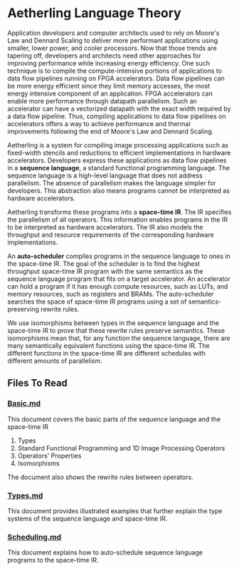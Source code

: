 # Aetherling Language Theory
Application developers and computer architects used to rely on Moore's Law and Dennard Scaling to 
deliver more performant applications using smaller, lower power, and cooler processors.
Now that those trends are tapering off, developers and architects need other approaches for improving
performance while increasing energy efficiency.
One such technique is to compile the compute-intensive portions of applications to data flow pipelines running on 
FPGA accelerators.
Data flow pipelines can be more energy efficient since they limit memory accesses, the most energy intensive component of an application.
FPGA accelerators can enable more performance through datapath parallelism. 
Such an accelerator can have a vectorized datapath with the exact width required by a data flow pipeline.
Thus, compiling applications to data flow pipelines on accelerators offers a way to achieve
performance and thermal improvements following the end of Moore's Law and Dennard Scaling.

Aetherling is a system for compiling image processing applications such as fixed-width stencils 
and reductions to efficient implementations in hardware accelerators.
Developers express these applications as data flow pipelines in a **sequence language**, a standard functional programming language.
The sequence language is a high-level language that does not address parallelism. 
The absence of parallelism makes the language simpler for developers.
This abstraction also means programs cannot be interpreted as hardware accelerators.

Aetherling transforms these programs into a **space-time IR**. 
The IR specifies the parallelism of all operators.
This information enables programs in the IR to be interpreted as hardware accelerators.
The IR also models the throughput and resource requirements of the corresponding hardware implementations.

An **auto-scheduler** compiles programs in the sequence language to ones in the space-time IR. 
The goal of the scheduler is to find the highest throughput space-time IR program with the same semantics as the sequence language program that fits on a target accelerator.
An accelerator can hold a program if it has enough compute resources, such as LUTs, and memory resources, such as registers and BRAMs. 
The auto-scheduler searches the space of space-time IR programs using a set of semantics-preserving rewrite rules.

We use isomorphisms between types in the sequence language and the space-time IR to prove that these rewrite rules preserve semantics. 
These isomorphisms mean that, for any function the sequence language, there are many semantically equivalent functions using the space-time IR.
The different functions in the space-time IR are different schedules with different amounts of parallelism.

## Files To Read
### [Basic.md](Basic.md)
This document covers the basic parts of the sequence language and the space-time IR
1. Types
1. Standard Functional Programming and 1D Image Processing Operators
1. Operators' Properties
1. Isomorphisms

The document also shows the rewrite rules between operators.

### [Types.md](Types.md)
This document provides illustrated examples that further explain the type systems of the sequence language and space-time IR.

### [Scheduling.md](Scheduling.md)
This document explains how to auto-schedule sequence language programs to the space-time IR.
